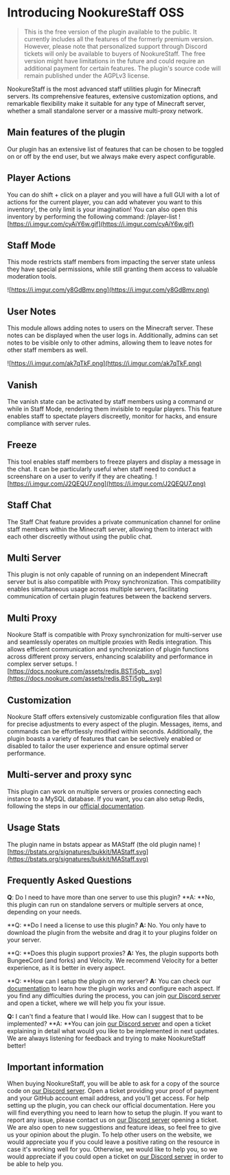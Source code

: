 # Introducing NookureStaff OSS
> This is the free version of the plugin available to the public. It currently includes all the features of the formerly premium version. However, please note that personalized support through Discord tickets will only be available to buyers of NookureStaff. The free version might have limitations in the future and could require an additional payment for certain features. The plugin's source code will remain published under the AGPLv3 license.

NookureStaff is the most advanced staff utilities plugin for Minecraft servers. Its comprehensive features, extensive customization options, and remarkable flexibility make it suitable for any type of Minecraft server, whether a small standalone server or a massive multi-proxy network.

## Main features of the plugin
Our plugin has an extensive list of features that can be chosen to be toggled on or off by the end user, but we always make every aspect configurable.

## Player Actions
You can do shift + click on a player and you will have a full GUI with a lot of actions for the current player, you can add whatever you want to this inventory!, the only limit is your imagination! You can also open this inventory by performing the following command: /player-list
![https://i.imgur.com/cyAiY6w.gif](https://i.imgur.com/cyAiY6w.gif)

## Staff Mode
This mode restricts staff members from impacting the server state unless they have special permissions, while still granting them access to valuable moderation tools.

![https://i.imgur.com/y8GdBmv.png](https://i.imgur.com/y8GdBmv.png)

## User Notes
This module allows adding notes to users on the Minecraft server. These notes can be displayed when the user logs in. Additionally, admins can set notes to be visible only to other admins, allowing them to leave notes for other staff members as well.

![https://i.imgur.com/ak7qTkF.png](https://i.imgur.com/ak7qTkF.png)

## Vanish
The vanish state can be activated by staff members using a command or while in Staff Mode, rendering them invisible to regular players. This feature enables staff to spectate players discreetly, monitor for hacks, and ensure compliance with server rules.

## Freeze
This tool enables staff members to freeze players and display a message in the chat. It can be particularly useful when staff need to conduct a screenshare on a user to verify if they are cheating.
![https://i.imgur.com/J2QEQU7.png](https://i.imgur.com/J2QEQU7.png)
## **Staff Chat**
The Staff Chat feature provides a private communication channel for online staff members within the Minecraft server, allowing them to interact with each other discreetly without using the public chat.

## Multi Server
This plugin is not only capable of running on an independent Minecraft server but is also compatible with Proxy synchronization. This compatibility enables simultaneous usage across multiple servers, facilitating communication of certain plugin features between the backend servers.

## Multi Proxy
Nookure Staff is compatible with Proxy synchronization for multi-server use and seamlessly operates on multiple proxies with Redis integration. This allows efficient communication and synchronization of plugin functions across different proxy servers, enhancing scalability and performance in complex server setups.
![https://docs.nookure.com/assets/redis.BSTi5gb_.svg](https://docs.nookure.com/assets/redis.BSTi5gb_.svg)

## Customization
Nookure Staff offers extensively customizable configuration files that allow for precise adjustments to every aspect of the plugin. Messages, items, and commands can be effortlessly modified within seconds. Additionally, the plugin boasts a variety of features that can be selectively enabled or disabled to tailor the user experience and ensure optimal server performance.

## Multi-server and proxy sync
This plugin can work on multiple servers or proxies connecting each instance to a MySQL database. If you want, you can also setup Redis, following the steps in our [official documentation]('https://docs.nookure.com/nkstaff/messenger.html').

## Usage Stats
The plugin name in bstats appear as MAStaff (the old plugin name)
![https://bstats.org/signatures/bukkit/MAStaff.svg](https://bstats.org/signatures/bukkit/MAStaff.svg)

## Frequently Asked Questions

**Q**: Do I need to have more than one server to use this plugin?
**A: **No, this plugin can run on standalone servers or multiple servers at once, depending on your needs.

**Q: **Do I need a license to use this plugin?
**A:** No. You only have to download the plugin from the website and drag it to your plugins folder on your server.

**Q: **Does this plugin support proxies?
**A:** Yes, the plugin supports both BungeeCord (and forks) and Velocity. We recommend Velocity for a better experience, as it is better in every aspect.

**Q: **How can I setup the plugin on my server?
**A:** You can check our [documentation]('https://docs.nookure.com/nkstaff/messenger.html') to learn how the plugin works and configure each aspect. If you find any difficulties during the process, you can join [our Discord server]('https://discord.nookure.com') and open a ticket, where we will help you fix your issue.

**Q:** I can't find a feature that I would like. How can I suggest that to be implemented?
**A: **You can join [our Discord server]('https://discord.nookure.com') and open a ticket explaining in detail what would you like to be implemented in next updates. We are always listening for feedback and trying to make NookureStaff better!

## Important information
When buying NookureStaff, you will be able to ask for a copy of the source code on [our Discord server]('https://discord.nookure.com'). Open a ticket providing your proof of payment and your GitHub account email address, and you'll get access. For help setting up the plugin, you can check our official documentation. Here you will find everything you need to learn how to setup the plugin. If you want to report any issue, please contact us on [our Discord server]('https://discord.nookure.com') opening a ticket. We are also open to new suggestions and feature ideas, so feel free to give us your opinion about the plugin. To help other users on the website, we would appreciate you if you could leave a positive rating on the resource in case it's working well for you. Otherwise, we would like to help you, so we would appreciate if you could open a ticket on [our Discord server]('https://discord.nookure.com') in order to be able to help you.